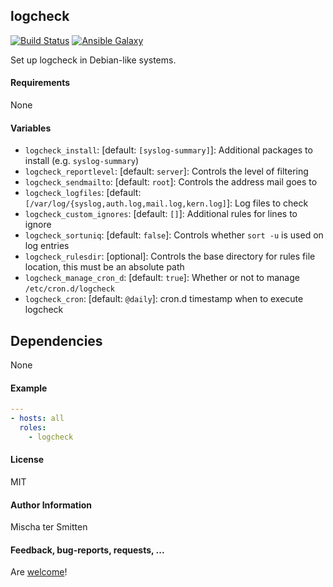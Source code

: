 ## logcheck

[![Build Status](https://travis-ci.org/Oefenweb/ansible-logcheck.svg?branch=master)](https://travis-ci.org/Oefenweb/ansible-logcheck) [![Ansible Galaxy](http://img.shields.io/badge/ansible--galaxy-logcheck-blue.svg)](https://galaxy.ansible.com/Oefenweb/logcheck)

Set up logcheck in Debian-like systems.

#### Requirements

None

#### Variables

* `logcheck_install`: [default: `[syslog-summary]`]: Additional packages to install (e.g. `syslog-summary`)
* `logcheck_reportlevel`: [default: `server`]: Controls the level of filtering
* `logcheck_sendmailto`: [default: `root`]: Controls the address mail goes to
* `logcheck_logfiles`: [default: `[/var/log/{syslog,auth.log,mail.log,kern.log]`]: Log files to check
* `logcheck_custom_ignores`: [default: `[]`]: Additional rules for lines to ignore
* `logcheck_sortuniq`: [default: `false`]: Controls whether `sort -u` is used on log entries
* `logcheck_rulesdir`: [optional]: Controls the base directory for rules file location, this must be an absolute path
* `logcheck_manage_cron_d`: [default: `true`]: Whether or not to manage `/etc/cron.d/logcheck`
* `logcheck_cron`: [default: `@daily`]: cron.d timestamp when to execute logcheck

## Dependencies

None

#### Example

```yaml
---
- hosts: all
  roles:
    - logcheck
```

#### License

MIT

#### Author Information

Mischa ter Smitten

#### Feedback, bug-reports, requests, ...

Are [welcome](https://github.com/Oefenweb/ansible-logcheck/issues)!
